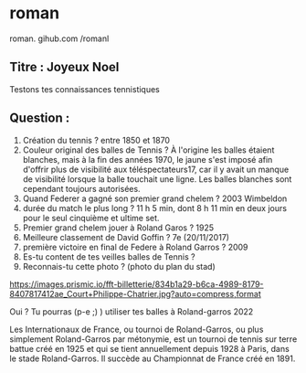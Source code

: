 # roman
roman.
gihub.com
/romanl

## Titre : Joyeux Noel
Testons tes connaissances tennistiques

## Question : 
1. Création du tennis ? entre 1850 et 1870
2. Couleur original des balles de Tennis ? 
À l'origine les balles étaient blanches, mais à la fin des années 1970, le jaune s'est imposé afin d'offrir plus de visibilité aux téléspectateurs17, car il y avait un manque de visibilité lorsque la balle touchait une ligne. Les balles blanches sont cependant toujours autorisées.
3. Quand Federer a gagné son premier grand chelem ? 2003 Wimbeldon
4. durée du match le plus long ? 11 h 5 min, dont 8 h 11 min en deux jours pour le seul cinquième et ultime set.
5. Premier grand chelem jouer à Roland Garos ? 1925
6. Meilleure classement de David Goffin ? 	7e (20/11/2017)
7. première victoire en final de Federe à Roland Garros ?  2009
8. Es-tu content de tes veilles balles de Tennis ?
9. Reconnais-tu cette photo ? (photo du plan du stad)

https://images.prismic.io/fft-billetterie/834b1a29-b6ca-4989-8179-8407817412ae_Court+Philippe-Chatrier.jpg?auto=compress,format

Oui ? Tu pourras (p-e ;) ) utiliser tes balles à Roland-garros 2022


Les Internationaux de France, ou tournoi de Roland-Garros, ou plus simplement Roland-Garros par métonymie, est un tournoi de tennis sur terre battue créé en 1925 et qui se tient annuellement depuis 1928 à Paris, dans le stade Roland-Garros. Il succède au Championnat de France créé en 1891.
